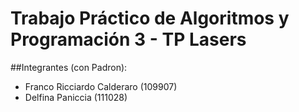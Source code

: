 # Trabajo Práctico de Algoritmos y Programación 3 - TP Lasers

##Integrantes (con Padron):
- Franco Ricciardo Calderaro (109907)
- Delfina Paniccia (111028)
